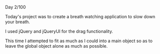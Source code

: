 Day 2/100

Today's project was to create a breath watching application to slow down
your breath. 

I used jQuery and jQueryUI for the drag functionality.

This time I attempted to fit as much as I could into a main object so as to
leave the global object alone as much as possible.
